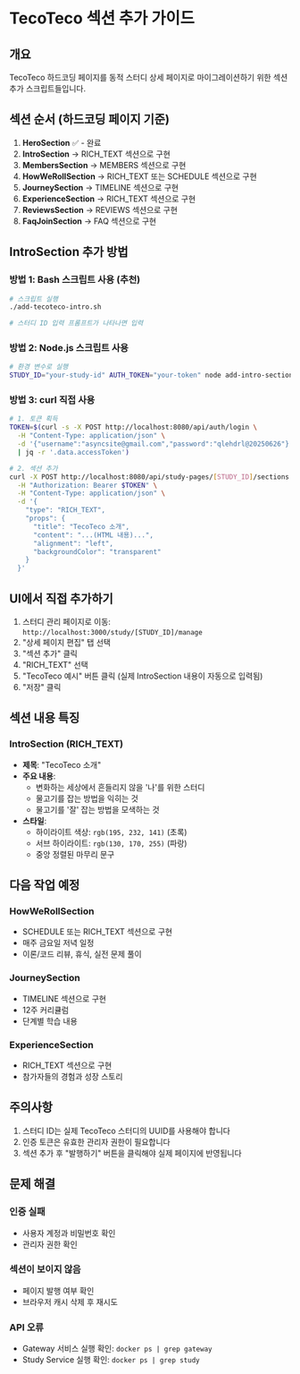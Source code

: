 # TecoTeco 섹션 추가 가이드

## 개요
TecoTeco 하드코딩 페이지를 동적 스터디 상세 페이지로 마이그레이션하기 위한 섹션 추가 스크립트들입니다.

## 섹션 순서 (하드코딩 페이지 기준)

1. **HeroSection** ✅ - 완료
2. **IntroSection** → RICH_TEXT 섹션으로 구현
3. **MembersSection** → MEMBERS 섹션으로 구현  
4. **HowWeRollSection** → RICH_TEXT 또는 SCHEDULE 섹션으로 구현
5. **JourneySection** → TIMELINE 섹션으로 구현
6. **ExperienceSection** → RICH_TEXT 섹션으로 구현
7. **ReviewsSection** → REVIEWS 섹션으로 구현
8. **FaqJoinSection** → FAQ 섹션으로 구현

## IntroSection 추가 방법

### 방법 1: Bash 스크립트 사용 (추천)
```bash
# 스크립트 실행
./add-tecoteco-intro.sh

# 스터디 ID 입력 프롬프트가 나타나면 입력
```

### 방법 2: Node.js 스크립트 사용
```bash
# 환경 변수로 실행
STUDY_ID="your-study-id" AUTH_TOKEN="your-token" node add-intro-section.js
```

### 방법 3: curl 직접 사용
```bash
# 1. 토큰 획득
TOKEN=$(curl -s -X POST http://localhost:8080/api/auth/login \
  -H "Content-Type: application/json" \
  -d '{"username":"asyncsite@gmail.com","password":"qlehdrl@20250626"}' \
  | jq -r '.data.accessToken')

# 2. 섹션 추가
curl -X POST http://localhost:8080/api/study-pages/[STUDY_ID]/sections \
  -H "Authorization: Bearer $TOKEN" \
  -H "Content-Type: application/json" \
  -d '{
    "type": "RICH_TEXT",
    "props": {
      "title": "TecoTeco 소개",
      "content": "...(HTML 내용)...",
      "alignment": "left",
      "backgroundColor": "transparent"
    }
  }'
```

## UI에서 직접 추가하기

1. 스터디 관리 페이지로 이동: `http://localhost:3000/study/[STUDY_ID]/manage`
2. "상세 페이지 편집" 탭 선택
3. "섹션 추가" 클릭
4. "RICH_TEXT" 선택
5. "TecoTeco 예시" 버튼 클릭 (실제 IntroSection 내용이 자동으로 입력됨)
6. "저장" 클릭

## 섹션 내용 특징

### IntroSection (RICH_TEXT)
- **제목**: "TecoTeco 소개"
- **주요 내용**:
  - 변화하는 세상에서 흔들리지 않을 '나'를 위한 스터디
  - 물고기를 잡는 방법을 익히는 것
  - 물고기를 '잘' 잡는 방법을 모색하는 것
- **스타일**:
  - 하이라이트 색상: `rgb(195, 232, 141)` (초록)
  - 서브 하이라이트: `rgb(130, 170, 255)` (파랑)
  - 중앙 정렬된 마무리 문구

## 다음 작업 예정

### HowWeRollSection
- SCHEDULE 또는 RICH_TEXT 섹션으로 구현
- 매주 금요일 저녁 일정
- 이론/코드 리뷰, 휴식, 실전 문제 풀이

### JourneySection  
- TIMELINE 섹션으로 구현
- 12주 커리큘럼
- 단계별 학습 내용

### ExperienceSection
- RICH_TEXT 섹션으로 구현
- 참가자들의 경험과 성장 스토리

## 주의사항

1. 스터디 ID는 실제 TecoTeco 스터디의 UUID를 사용해야 합니다
2. 인증 토큰은 유효한 관리자 권한이 필요합니다
3. 섹션 추가 후 "발행하기" 버튼을 클릭해야 실제 페이지에 반영됩니다

## 문제 해결

### 인증 실패
- 사용자 계정과 비밀번호 확인
- 관리자 권한 확인

### 섹션이 보이지 않음
- 페이지 발행 여부 확인
- 브라우저 캐시 삭제 후 재시도

### API 오류
- Gateway 서비스 실행 확인: `docker ps | grep gateway`
- Study Service 실행 확인: `docker ps | grep study`